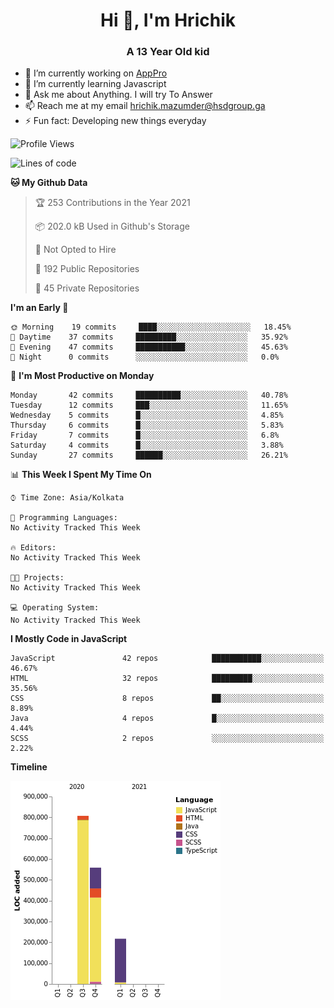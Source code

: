 <h1 align="center">Hi 👋, I'm Hrichik</h1>
<h3 align="center">A 13 Year Old kid</h3>


- 🔭 I’m currently working on [AppPro](https://apppro.in)
- 🌱 I’m currently learning Javascript
- 💬 Ask me about Anything. I will try To Answer
- 📫 Reach me at my email hrichik.mazumder@hsdgroup.ga
- ⚡ Fun fact: Developing new things everyday

<!--START_SECTION:waka-->
![Profile Views](http://img.shields.io/badge/Profile%20Views-0-blue)

![Lines of code](https://img.shields.io/badge/From%20Hello%20World%20I%27ve%20Written-1.6%20million%20lines%20of%20code-blue)

**🐱 My Github Data** 

> 🏆 253 Contributions in the Year 2021
 > 
> 📦 202.0 kB Used in Github's Storage 
 > 
> 🚫 Not Opted to Hire
 > 
> 📜 192 Public Repositories 
 > 
> 🔑 45 Private Repositories  
 > 
**I'm an Early 🐤** 

```text
🌞 Morning    19 commits     ████░░░░░░░░░░░░░░░░░░░░░   18.45% 
🌆 Daytime    37 commits     █████████░░░░░░░░░░░░░░░░   35.92% 
🌃 Evening    47 commits     ███████████░░░░░░░░░░░░░░   45.63% 
🌙 Night      0 commits      ░░░░░░░░░░░░░░░░░░░░░░░░░   0.0%

```
📅 **I'm Most Productive on Monday** 

```text
Monday       42 commits     ██████████░░░░░░░░░░░░░░░   40.78% 
Tuesday      12 commits     ███░░░░░░░░░░░░░░░░░░░░░░   11.65% 
Wednesday    5 commits      █░░░░░░░░░░░░░░░░░░░░░░░░   4.85% 
Thursday     6 commits      █░░░░░░░░░░░░░░░░░░░░░░░░   5.83% 
Friday       7 commits      █░░░░░░░░░░░░░░░░░░░░░░░░   6.8% 
Saturday     4 commits      █░░░░░░░░░░░░░░░░░░░░░░░░   3.88% 
Sunday       27 commits     ██████░░░░░░░░░░░░░░░░░░░   26.21%

```


📊 **This Week I Spent My Time On** 

```text
⌚︎ Time Zone: Asia/Kolkata

💬 Programming Languages: 
No Activity Tracked This Week

🔥 Editors: 
No Activity Tracked This Week

🐱‍💻 Projects: 
No Activity Tracked This Week

💻 Operating System: 
No Activity Tracked This Week

```

**I Mostly Code in JavaScript** 

```text
JavaScript               42 repos            ███████████░░░░░░░░░░░░░░   46.67% 
HTML                     32 repos            █████████░░░░░░░░░░░░░░░░   35.56% 
CSS                      8 repos             ██░░░░░░░░░░░░░░░░░░░░░░░   8.89% 
Java                     4 repos             █░░░░░░░░░░░░░░░░░░░░░░░░   4.44% 
SCSS                     2 repos             ░░░░░░░░░░░░░░░░░░░░░░░░░   2.22%

```


**Timeline**

![Chart not found](https://raw.githubusercontent.com/hrichiksite/hrichiksite/master/charts/bar_graph.png) 


<!--END_SECTION:waka-->
